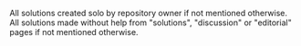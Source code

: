 All solutions created solo by repository owner if not mentioned otherwise.
All solutions made without help from "solutions", "discussion" or "editorial" pages if not mentioned otherwise.
